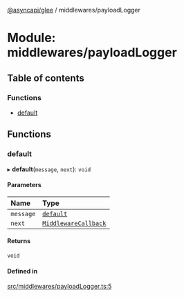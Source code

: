 [@asyncapi/glee](../README.md) / middlewares/payloadLogger

# Module: middlewares/payloadLogger

## Table of contents

### Functions

- [default](middlewares_payloadLogger.md#default)

## Functions

### default

▸ **default**(`message`, `next`): `void`

#### Parameters

| Name | Type |
| :------ | :------ |
| `message` | [`default`](../classes/lib_message.default.md) |
| `next` | [`MiddlewareCallback`](middlewares.md#middlewarecallback) |

#### Returns

`void`

#### Defined in

[src/middlewares/payloadLogger.ts:5](https://github.com/asyncapi/glee/blob/88ae0e8/src/middlewares/payloadLogger.ts#L5)
